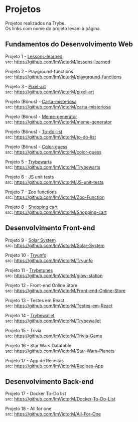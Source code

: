 # Projetos

Projetos realizados na Trybe.</br>
Os links com nome do projeto levam à página.

##  Fundamentos do Desenvolvimento Web
Projeto 1 - [Lessons-learned](https://imvictorm.github.io/Lessons-Learned/)<br/>
src: https://github.com/ImVictorM/lessons-learned

Projeto 2 - Playground-functions<br/>
src: https://github.com/ImVictorM/playground-functions

Projeto 3 - [Pixel-art](https://imvictorm.github.io/pixel-art/)<br/>
src: https://github.com/ImVictorM/pixel-art

Projeto (Bônus) - [Carta-misteriosa](https://imvictorm.github.io/carta-misteriosa/)<br/>
src: https://github.com/ImVictorM/carta-misteriosa

Projeto (Bônus) - [Meme-generator](https://imvictorm.github.io/meme-generator/)<br/>
src: https://github.com/ImVictorM/meme-generator

Projeto (Bônus) - [To-do-list](https://imvictorm.github.io/to-do-list/)<br/>
src: https://github.com/ImVictorM/to-do-list

Projeto (Bônus) - [Color-guess](https://imvictorm.github.io/color-guess/)<br/>
src: https://github.com/ImVictorM/color-guess

Projeto 5 - [Trybewarts](https://imvictorm.github.io/Trybewarts/)<br/>
src: https://github.com/ImVictorM/Trybewarts

Projeto 6 - JS unit tests<br/>
src: https://github.com/ImVictorM/JS-unit-tests

Projeto 7 - Zoo functions<br/>
src: https://github.com/ImVictorM/Zoo-Function

Projeto 8 - [Shopping cart](https://imvictorm.github.io/Shopping-cart/)<br/>
src: https://github.com/ImVictorM/Shopping-cart
## Desenvolvimento Front-end
Projeto 9 - [Solar System](https://imvictorm.github.io/Solar-System/)<br/>
src: https://github.com/ImVictorM/Solar-System

Projeto 10 - [Tryunfo](https://imvictorm.github.io/Tryunfo/)<br/>
src: https://github.com/ImVictorM/Tryunfo

Projeto 11 - [Trybetunes](https://imvictorm.github.io/glow-station/#/)<br/>
src: https://github.com/ImVictorM/glow-station

Projeto 12 - Front-end Online Store <br/>
src: https://github.com/ImVictorM/Front-end-Online-Store

Projeto 13 - Testes em React <br/>
src: https://github.com/ImVictorM/Testes-em-React

Projeto 14 - [Trybewallet](https://imvictorm.github.io/Trybewallet/#/)<br/>
src: https://github.com/ImVictorM/Trybewallet

Projeto 15 - Trivia<br/>
src: https://github.com/ImVictorM/Trivia-Game

Projeto 16 - Star Wars Datatable <br/>
src: https://github.com/ImVictorM/Star-Wars-Planets

Projeto 17 - App de Receitas <br/>
src: https://github.com/ImVictorM/Recipes-App

## Desenvolvimento Back-end

Projeto 17 - Docker To-Do list <br/>
src: https://github.com/ImVictorM/Docker-To-Do-List

Projeto 18 - All for one <br/>
src: https://github.com/ImVictorM/All-For-One
